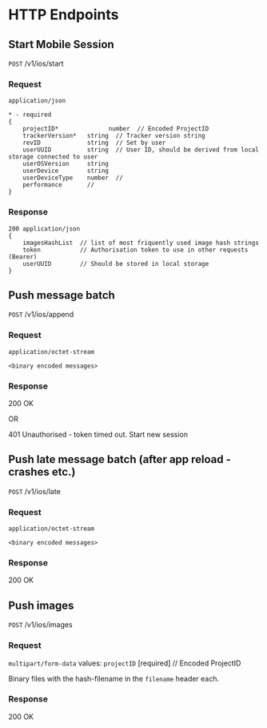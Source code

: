 # HTTP Endpoints

## Start Mobile Session
`POST` /v1/ios/start
### Request
`application/json`

```
* - required
{
	projectID*  			number  // Encoded ProjectID
	trackerVersion*   string  // Tracker version string
	revID             string  // Set by user
	userUUID          string  // User ID, should be derived from local storage connected to user
	userOSVersion     string 
	userDevice        string
	userDeviceType    number  //
	performance       // 
}
```

### Response 

```
200 application/json
{
	imagesHashList  // list of most friquently used image hash strings
	token           // Authorisation token to use in other requests (Bearer)
	userUUID        // Should be stored in local storage
}
```


## Push message batch
`POST` /v1/ios/append
### Request
`application/octet-stream`
```
<binary encoded messages>
```
### Response
200 OK

OR

401 Unauthorised - token timed out. Start new session


## Push late message batch (after app reload - crashes etc.)
`POST` /v1/ios/late
### Request
`application/octet-stream`
```
<binary encoded messages>
```
### Response
200 OK



## Push images
`POST` /v1/ios/images

### Request
`multipart/form-data` values:
`projectID`  [required] // Encoded ProjectID

Binary files with the hash-filename in the `filename` header each.


### Response
200 OK
